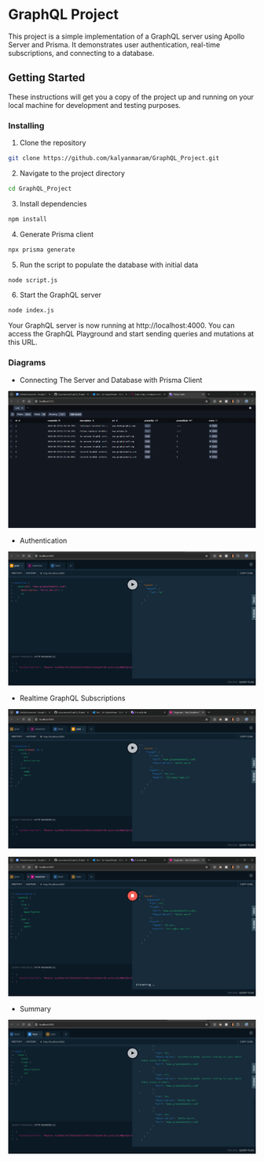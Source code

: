 # GraphQL Project

This project is a simple implementation of a GraphQL server using Apollo Server and Prisma. It demonstrates user authentication, real-time subscriptions, and connecting to a database.

## Getting Started

These instructions will get you a copy of the project up and running on your local machine for development and testing purposes.

### Installing

1. Clone the repository
```sh
git clone https://github.com/kalyanmaram/GraphQL_Project.git
```

2. Navigate to the project directory
```sh
cd GraphQL_Project
```

3. Install dependencies
```sh
npm install
```

4. Generate Prisma client
```sh
npx prisma generate
```

5. Run the script to populate the database with initial data
```sh
node script.js
```

6. Start the GraphQL server
```sh
node index.js
```

Your GraphQL server is now running at http://localhost:4000. You can access the GraphQL Playground and start sending queries and mutations at this URL.

### Diagrams

- Connecting The Server and Database with Prisma Client

![Image 2](images/image2.png)

- Authentication

![Image 1](images/image1.png)

- Realtime GraphQL Subscriptions

![Image 5](images/image5.png)

![Image 3](images/image3.png)

- Summary

![Image 4](images/image4.png)
